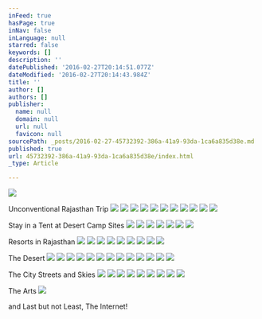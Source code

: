 ```yaml
---
inFeed: true
hasPage: true
inNav: false
inLanguage: null
starred: false
keywords: []
description: ''
datePublished: '2016-02-27T20:14:51.077Z'
dateModified: '2016-02-27T20:14:43.984Z'
title: ''
author: []
authors: []
publisher:
  name: null
  domain: null
  url: null
  favicon: null
sourcePath: _posts/2016-02-27-45732392-386a-41a9-93da-1ca6a835d38e.md
published: true
url: 45732392-386a-41a9-93da-1ca6a835d38e/index.html
_type: Article

---
```

![](https://the-grid-user-content.s3-us-west-2.amazonaws.com/b9ec13ad-d32c-4e08-b4f7-708f2f12bfa4.jpg)

Unconventional Rajasthan Trip
![](https://the-grid-user-content.s3-us-west-2.amazonaws.com/1b8ab9ea-963f-4c32-baa6-bf4f7086a7bd.JPG)
![](https://the-grid-user-content.s3-us-west-2.amazonaws.com/fcd325de-f53c-4754-b651-17b1ef8fbd31.JPG)
![](https://the-grid-user-content.s3-us-west-2.amazonaws.com/08afa254-7a5b-421f-83ac-d2b99aba259a.JPG)
![](https://the-grid-user-content.s3-us-west-2.amazonaws.com/c3e03702-7ba6-464d-a310-d4be9d61e974.JPG)
![](https://the-grid-user-content.s3-us-west-2.amazonaws.com/fc1c9059-8bbf-4f32-8f91-59cee2b7e021.JPG)
![](https://the-grid-user-content.s3-us-west-2.amazonaws.com/a94a1a68-d201-4589-80d5-5404b6edce13.JPG)
![](https://the-grid-user-content.s3-us-west-2.amazonaws.com/e051107b-b2f4-4d87-95c8-a74024919fcd.JPG)
![](https://the-grid-user-content.s3-us-west-2.amazonaws.com/41768380-dbf9-40a4-b499-490ac7aff7b1.JPG)
![](https://the-grid-user-content.s3-us-west-2.amazonaws.com/b947da5c-dcc6-4306-9f71-829e6be54677.JPG)
![](https://the-grid-user-content.s3-us-west-2.amazonaws.com/b9b1b542-be42-483c-9305-218f4b78f587.JPG)
![](https://the-grid-user-content.s3-us-west-2.amazonaws.com/4d3f4a53-2bd6-4368-b8bd-0bc0455087f0.JPG)

Stay in a Tent at Desert Camp Sites
![](https://the-grid-user-content.s3-us-west-2.amazonaws.com/58826137-8fe7-4b78-9740-c67e95795743.JPG)
![](https://the-grid-user-content.s3-us-west-2.amazonaws.com/edb1abae-e83f-4e86-9581-41f50d50a2ba.JPG)
![](https://the-grid-user-content.s3-us-west-2.amazonaws.com/32293d14-142a-4d85-b675-642249d9fdc6.JPG)
![](https://the-grid-user-content.s3-us-west-2.amazonaws.com/989e6547-855d-4ea1-983e-fdc05172813b.JPG)
![](https://the-grid-user-content.s3-us-west-2.amazonaws.com/25262a4a-9ae3-48d3-9bae-3b1f39c19ce5.JPG)
![](https://the-grid-user-content.s3-us-west-2.amazonaws.com/ba2589d0-a080-403c-bc4d-fa40634828c6.JPG)
![](https://the-grid-user-content.s3-us-west-2.amazonaws.com/0e67f772-0128-454f-92cc-cd7f225f48da.JPG)

Resorts in Rajasthan
![](https://the-grid-user-content.s3-us-west-2.amazonaws.com/ff62c6f3-4411-4eb6-a093-18dcab51a89d.JPG)
![](https://the-grid-user-content.s3-us-west-2.amazonaws.com/22060988-deac-43b9-aa46-77113be77cb6.JPG)
![](https://the-grid-user-content.s3-us-west-2.amazonaws.com/926dbc4b-a18e-4df1-a759-d6b1b5c98084.JPG)
![](https://the-grid-user-content.s3-us-west-2.amazonaws.com/d44d0319-0617-4353-8096-fde4e631fe48.JPG)
![](https://the-grid-user-content.s3-us-west-2.amazonaws.com/c6df6a1b-fdf5-4cc8-b5bc-d81503ffc118.jpg)
![](https://the-grid-user-content.s3-us-west-2.amazonaws.com/9d3d8ee4-d037-4f7d-993e-9433c87a4420.JPG)
![](https://the-grid-user-content.s3-us-west-2.amazonaws.com/d9c9ed38-c3b1-4806-aca2-8b4161261863.JPG)
![](https://the-grid-user-content.s3-us-west-2.amazonaws.com/0b9f24b2-1cb1-4c58-a1a2-4bce79f549ab.JPG)
![](https://the-grid-user-content.s3-us-west-2.amazonaws.com/dc7002fa-8fb3-4274-841d-5b2571b6f0c7.JPG)

The Desert
![](https://the-grid-user-content.s3-us-west-2.amazonaws.com/8c7071f9-4394-4df5-8da1-012665562c74.JPG)
![](https://the-grid-user-content.s3-us-west-2.amazonaws.com/635bd918-206c-485c-b462-ebf714fe38d8.JPG)
![](https://the-grid-user-content.s3-us-west-2.amazonaws.com/a7c6358d-8a0d-451e-9649-ff21054631cb.JPG)
![](https://the-grid-user-content.s3-us-west-2.amazonaws.com/9c815641-6fd3-4927-b4ca-611994df0a59.JPG)
![](https://the-grid-user-content.s3-us-west-2.amazonaws.com/ae593069-56fd-482a-837d-f1214d73fcc8.JPG)
![](https://the-grid-user-content.s3-us-west-2.amazonaws.com/d1d51f62-35aa-4c4b-9085-42504d55dbe2.JPG)
![](https://the-grid-user-content.s3-us-west-2.amazonaws.com/122bb21e-b866-4c52-a22c-2bd66f9de0fc.JPG)
![](https://the-grid-user-content.s3-us-west-2.amazonaws.com/96c2c10b-a6a2-4287-b4a7-e06993ce7f8d.JPG)
![](https://the-grid-user-content.s3-us-west-2.amazonaws.com/61030a7c-7ed7-4331-9191-06f18e054ab7.JPG)
![](https://the-grid-user-content.s3-us-west-2.amazonaws.com/f5e40d50-c38a-46e0-8750-4a22bbf9565f.JPG)
![](https://the-grid-user-content.s3-us-west-2.amazonaws.com/d8bee2c8-b5a8-4b1d-8d17-5cf3f0f7d09a.JPG)
![](https://the-grid-user-content.s3-us-west-2.amazonaws.com/969a6ee9-ba7b-473e-a7f8-53f1757e6c18.JPG)
![](https://the-grid-user-content.s3-us-west-2.amazonaws.com/77aee873-e3bd-4d8e-834a-bea155450e18.JPG)

The City Streets and Skies
![](https://the-grid-user-content.s3-us-west-2.amazonaws.com/33df078e-13b0-499a-852e-65af8307b513.jpg)
![](https://the-grid-user-content.s3-us-west-2.amazonaws.com/3d82bbce-ce0e-4c5e-8fec-c62a100ccecb.jpg)
![](https://the-grid-user-content.s3-us-west-2.amazonaws.com/df5b0dcb-e806-4a76-804b-da07021d6f81.jpg)
![](https://the-grid-user-content.s3-us-west-2.amazonaws.com/14885a9d-671b-4464-afbe-2660ef17e76f.jpg)
![](https://the-grid-user-content.s3-us-west-2.amazonaws.com/2733fab3-edef-4ebf-a468-c383dc4940e9.jpg)
![](https://the-grid-user-content.s3-us-west-2.amazonaws.com/8f6e7b47-db06-41ce-b92a-75ded4f8a715.JPG)
![](https://the-grid-user-content.s3-us-west-2.amazonaws.com/6b3746cb-2afc-4d1a-ab58-978705afc108.JPG)
![](https://the-grid-user-content.s3-us-west-2.amazonaws.com/24838247-5e45-45c9-a202-4fd0564f9aad.JPG)
![](https://the-grid-user-content.s3-us-west-2.amazonaws.com/128897cf-f791-44c3-b18e-f851bc62fb42.JPG)

The Arts
![](https://the-grid-user-content.s3-us-west-2.amazonaws.com/ca69a6b5-7e48-4837-88da-c0ff20bf1cca.jpg)

and Last but not Least, The Internet!